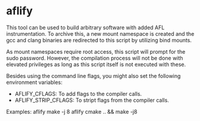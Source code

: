# aflify
This tool can be used to build arbitrary software with added AFL instrumentation.
To archive this, a new mount namespace is created and the gcc and clang binaries
are redirected to this script by utilizing bind mounts.

As mount namespaces require root access, this script will prompt for the
sudo password. However, the compilation process will not be done with elevated
privileges as long as this script itself is not executed with these.

Besides using the command line flags, you might also set the following environment variables:
 - AFLIFY_CFLAGS: To add flags to the compiler calls.
 - AFLIFY_STRIP_CFLAGS: To stript flags from the compiler calls.

Examples:
aflify make -j 8
aflify cmake .. && make -j8